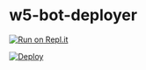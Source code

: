 # w5-bot-deployer


[![Run on Repl.it](https://repl.it/badge/github/phaticusthiccy/WhatsAsenaDuplicated)](https://replit.com/@WH173-5P1D3R/WhatsAsena-QR)




[![Deploy](https://www.herokucdn.com/deploy/button.svg)](https://heroku.com/deploy?template=https://github.com/w5-bot-2/w5-bot-deployer)
